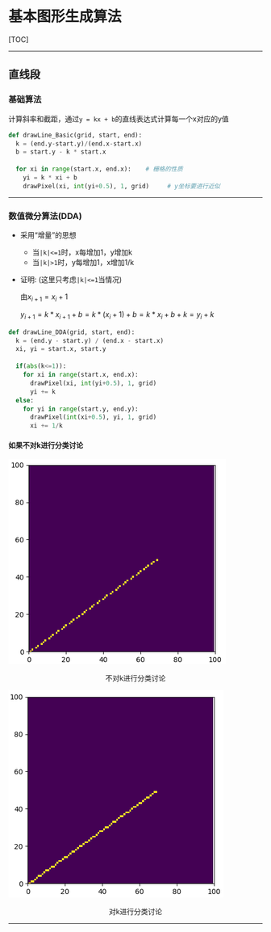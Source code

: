 # 基本图形生成算法

[TOC]

------

## 直线段

### 基础算法

计算斜率和截距，通过`y = kx + b`的直线表达式计算每一个x对应的y值

```python
def drawLine_Basic(grid, start, end):
  k = (end.y-start.y)/(end.x-start.x)
  b = start.y - k * start.x

  for xi in range(start.x, end.x):    # 栅格的性质
    yi = k * xi + b
    drawPixel(xi, int(yi+0.5), 1, grid)     # y坐标要进行近似
```

------

### 数值微分算法(DDA)

- 采用“增量”的思想

  - 当`|k|<=1`时，x每增加1，y增加k
  - 当`|k|>1`时，y每增加1，x增加1/k

- 证明: (这里只考虑`|k|<=1`当情况)

  由$x_{i+1} = x_{i} + 1$

  $y_{i+1} = k*x_{i+1} + b = k*(x_{i}+1) + b = k*x_{i} + b + k = y_{i} + k$

```python
def drawLine_DDA(grid, start, end):
  k = (end.y - start.y) / (end.x - start.x)
  xi, yi = start.x, start.y

  if(abs(k<=1)):
    for xi in range(start.x, end.x):
      drawPixel(xi, int(yi+0.5), 1, grid)
      yi += k
  else:
    for yi in range(start.y, end.y):
      drawPixel(int(xi+0.5), yi, 1, grid)
      xi += 1/k
```

#### 如果不对k进行分类讨论

![non-classify](ScreenShots/non-classify.png)

<center>不对k进行分类讨论</center>

![classify](ScreenShots/classify.png)

<center>对k进行分类讨论</center>

------

